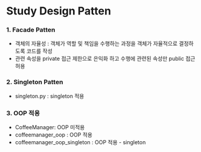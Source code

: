 # Study Design Patten

### 1. Facade Patten
- 객체의 자율성 : 객체가 역할 및 책임을 수행하는 과정을 객체가 자율적으로 결정하도록 코드를 작성
- 관련 속성을 private 접근 제한으로 은익화 하고 수행에 관련된 속성만 public 접근 허용

### 2. Singleton Patten
- singleton.py : singleton 적용

### 3. OOP 적용
- CoffeeManager: OOP 미적용
- coffeemanager_oop : OOP 적용
- coffeemanager_oop_singleton : OOP 적용 - singleton
